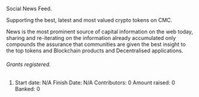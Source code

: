 Social News Feed.

Supporting the best, latest and most valued crypto tokens on CMC.

News is the most prominent source of capital information on the web today, sharing and re-iterating on the information already accumulated only compounds the assurance that communities are given the best insight to the top tokens and Blockchain products and Decentralised applications. 


###### Grants registered.

1) Start date: N/A Finish Date: N/A Contributors: 0 Amount raised: 0 Banked: 0

